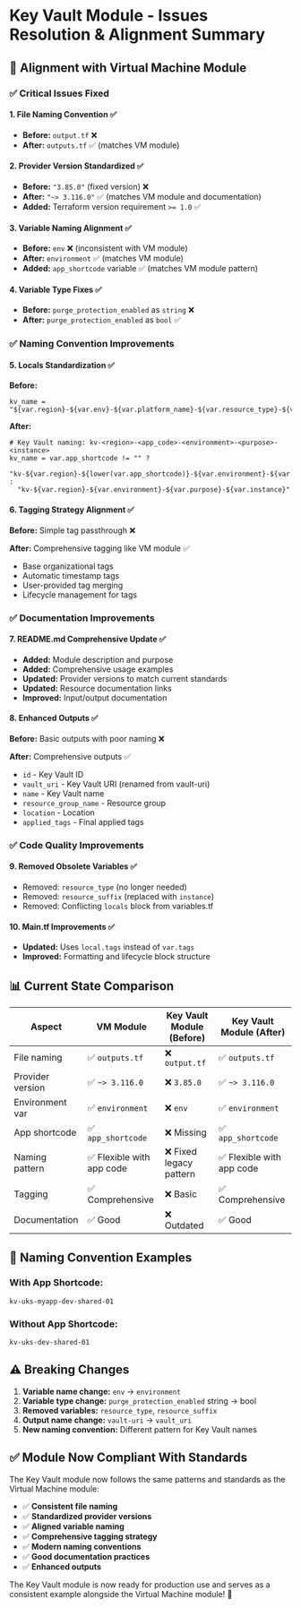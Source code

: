 # Key Vault Module - Issues Resolution & Alignment Summary

## 🎯 **Alignment with Virtual Machine Module**

### ✅ **Critical Issues Fixed**

#### **1. File Naming Convention** ✅
- **Before:** `output.tf` ❌
- **After:** `outputs.tf` ✅ (matches VM module)

#### **2. Provider Version Standardized** ✅
- **Before:** `"3.85.0"` (fixed version) ❌
- **After:** `"~> 3.116.0"` ✅ (matches VM module and documentation)
- **Added:** Terraform version requirement `>= 1.0` ✅

#### **3. Variable Naming Alignment** ✅
- **Before:** `env` ❌ (inconsistent with VM module)
- **After:** `environment` ✅ (matches VM module)
- **Added:** `app_shortcode` variable ✅ (matches VM module pattern)

#### **4. Variable Type Fixes** ✅
- **Before:** `purge_protection_enabled` as `string` ❌
- **After:** `purge_protection_enabled` as `bool` ✅

### ✅ **Naming Convention Improvements**

#### **5. Locals Standardization** ✅
**Before:**
```hcl
kv_name = "${var.region}-${var.env}-${var.platform_name}-${var.resource_type}-${var.resource_suffix}"
```

**After:**
```hcl
# Key Vault naming: kv-<region>-<app_code>-<environment>-<purpose>-<instance>
kv_name = var.app_shortcode != "" ? 
  "kv-${var.region}-${lower(var.app_shortcode)}-${var.environment}-${var.purpose}-${var.instance}" : 
  "kv-${var.region}-${var.environment}-${var.purpose}-${var.instance}"
```

#### **6. Tagging Strategy Alignment** ✅
**Before:** Simple tag passthrough ❌

**After:** Comprehensive tagging like VM module ✅
- Base organizational tags
- Automatic timestamp tags
- User-provided tag merging
- Lifecycle management for tags

### ✅ **Documentation Improvements**

#### **7. README.md Comprehensive Update** ✅
- **Added:** Module description and purpose
- **Added:** Comprehensive usage examples
- **Updated:** Provider versions to match current standards
- **Updated:** Resource documentation links
- **Improved:** Input/output documentation

#### **8. Enhanced Outputs** ✅
**Before:** Basic outputs with poor naming ❌

**After:** Comprehensive outputs ✅
- `id` - Key Vault ID
- `vault_uri` - Key Vault URI (renamed from vault-uri)
- `name` - Key Vault name
- `resource_group_name` - Resource group
- `location` - Location
- `applied_tags` - Final applied tags

### ✅ **Code Quality Improvements**

#### **9. Removed Obsolete Variables** ✅
- Removed: `resource_type` (no longer needed)
- Removed: `resource_suffix` (replaced with `instance`)
- Removed: Conflicting `locals` block from variables.tf

#### **10. Main.tf Improvements** ✅
- **Updated:** Uses `local.tags` instead of `var.tags`
- **Improved:** Formatting and lifecycle block structure

## 📊 **Current State Comparison**

| Aspect | VM Module | Key Vault Module (Before) | Key Vault Module (After) |
|--------|-----------|---------------------------|--------------------------|
| File naming | ✅ `outputs.tf` | ❌ `output.tf` | ✅ `outputs.tf` |
| Provider version | ✅ `~> 3.116.0` | ❌ `3.85.0` | ✅ `~> 3.116.0` |
| Environment var | ✅ `environment` | ❌ `env` | ✅ `environment` |
| App shortcode | ✅ `app_shortcode` | ❌ Missing | ✅ `app_shortcode` |
| Naming pattern | ✅ Flexible with app code | ❌ Fixed legacy pattern | ✅ Flexible with app code |
| Tagging | ✅ Comprehensive | ❌ Basic | ✅ Comprehensive |
| Documentation | ✅ Good | ❌ Outdated | ✅ Good |

## 🎯 **Naming Convention Examples**

### **With App Shortcode:**
```
kv-uks-myapp-dev-shared-01
```

### **Without App Shortcode:**
```
kv-uks-dev-shared-01
```

## ⚠️ **Breaking Changes**

1. **Variable name change:** `env` → `environment`
2. **Variable type change:** `purge_protection_enabled` string → bool
3. **Removed variables:** `resource_type`, `resource_suffix`
4. **Output name change:** `vault-uri` → `vault_uri`
5. **New naming convention:** Different pattern for Key Vault names

## ✅ **Module Now Compliant With Standards**

The Key Vault module now follows the same patterns and standards as the Virtual Machine module:

- ✅ **Consistent file naming**
- ✅ **Standardized provider versions**
- ✅ **Aligned variable naming**
- ✅ **Comprehensive tagging strategy**
- ✅ **Modern naming conventions**
- ✅ **Good documentation practices**
- ✅ **Enhanced outputs**

The Key Vault module is now ready for production use and serves as a consistent example alongside the Virtual Machine module! 🎉
